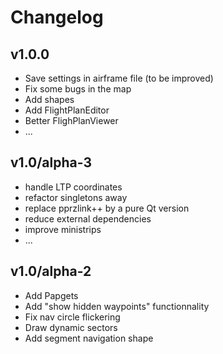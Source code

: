 # Changelog

## v1.0.0

+ Save settings in airframe file (to be improved)
+ Fix some bugs in the map
+ Add shapes
+ Add FlightPlanEditor
+ Better FlighPlanViewer
+ ...

## v1.0/alpha-3

+ handle LTP coordinates
+ refactor singletons away
+ replace pprzlink++ by a pure Qt version
+ reduce external dependencies
+ improve ministrips
+ ...

## v1.0/alpha-2

+ Add Papgets
+ Add "show hidden waypoints" functionnality
+ Fix nav circle flickering
+ Draw dynamic sectors
+ Add segment navigation shape

